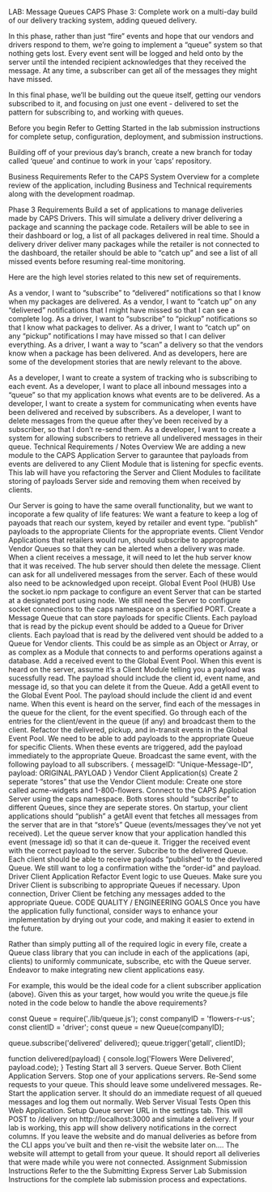 LAB: Message Queues
CAPS Phase 3: Complete work on a multi-day build of our delivery tracking system, adding queued delivery.

In this phase, rather than just “fire” events and hope that our vendors and drivers respond to them, we’re going to implement a “queue” system so that nothing gets lost. Every event sent will be logged and held onto by the server until the intended recipient acknowledges that they received the message. At any time, a subscriber can get all of the messages they might have missed.

In this final phase, we’ll be building out the queue itself, getting our vendors subscribed to it, and focusing on just one event - delivered to set the pattern for subscribing to, and working with queues.

Before you begin
Refer to Getting Started in the lab submission instructions for complete setup, configuration, deployment, and submission instructions.

Building off of your previous day’s branch, create a new branch for today called ‘queue’ and continue to work in your ‘caps’ repository.

Business Requirements
Refer to the CAPS System Overview for a complete review of the application, including Business and Technical requirements along with the development roadmap.

Phase 3 Requirements
Build a set of applications to manage deliveries made by CAPS Drivers. This will simulate a delivery driver delivering a package and scanning the package code. Retailers will be able to see in their dashboard or log, a list of all packages delivered in real time. Should a delivery driver deliver many packages while the retailer is not connected to the dashboard, the retailer should be able to “catch up” and see a list of all missed events before resuming real-time monitoring.

Here are the high level stories related to this new set of requirements.

As a vendor, I want to “subscribe” to “delivered” notifications so that I know when my packages are delivered.
As a vendor, I want to “catch up” on any “delivered” notifications that I might have missed so that I can see a complete log.
As a driver, I want to “subscribe” to “pickup” notifications so that I know what packages to deliver.
As a driver, I want to “catch up” on any “pickup” notifications I may have missed so that I can deliver everything.
As a driver, I want a way to “scan” a delivery so that the vendors know when a package has been delivered.
And as developers, here are some of the development stories that are newly relevant to the above.

As a developer, I want to create a system of tracking who is subscribing to each event.
As a developer, I want to place all inbound messages into a “queue” so that my application knows what events are to be delivered.
As a developer, I want to create a system for communicating when events have been delivered and received by subscribers.
As a developer, I want to delete messages from the queue after they’ve been received by a subscriber, so that I don’t re-send them.
As a developer, I want to create a system for allowing subscribers to retrieve all undelivered messages in their queue.
Technical Requirements / Notes
Overview
We are adding a new module to the CAPS Application Server to garauntee that payloads from events are delivered to any Client Module that is listening for specfic events. This lab will have you refactoring the Server and Client Modules to facilitate storing of payloads Server side and removing them when received by clients.

Our Server is going to have the same overall functionality, but we want to incoporate a few quality of life features:
We want a feature to keep a log of payoads that reach our system, keyed by retailer and event type.
“publish” payloads to the appropriate Clients for the appropriate events.
Client Vendor Applications that retailers would run, should subscribe to appropriate Vendor Queues so that they can be alerted when a delivery was made.
When a client receives a message, it will need to let the hub server know that it was received.
The hub server should then delete the message.
Client can ask for all undelivered messages from the server.
Each of these would also need to be acknowledged upon receipt.
Global Event Pool (HUB)
Use the socket.io npm package to configure an event Server that can be started at a designated port using node.
We still need the Server to configure socket connections to the caps namespace on a specified PORT.
Create a Message Queue that can store payloads for specific Clients.
Each payload that is read by the pickup event should be added to a Queue for Driver clients.
Each payload that is read by the delivered vent should be added to a Queue for Vendor clients.
This could be as simple as an Object or Array, or as complex as a Module that connects to and performs operations against a database.
Add a received event to the Global Event Pool.
When this event is heard on the server, assume it’s a Client Module telling you a payload was sucessfully read.
The payload should include the client id, event name, and message id, so that you can delete it from the Queue.
Add a getAll event to the Global Event Pool.
The payload should include the client id and event name.
When this event is heard on the server, find each of the messages in the queue for the client, for the event specified.
Go through each of the entries for the client/event in the queue (if any) and broadcast them to the client.
Refactor the delivered, pickup, and in-transit events in the Global Event Pool.
We need to be able to add payloads to the appropriate Queue for specific Clients.
When these events are triggered, add the payload immediately to the appropriate Queue.
Broadcast the same event, with the following payload to all subscribers.
 {
   messageID: "Unique-Message-ID",
   payload: ORIGINAL.PAYLOAD
 }
Vendor Client Application(s)
Create 2 seperate “stores” that use the Vendor Client module:
Create one store called acme-widgets and 1-800-flowers.
Connect to the CAPS Application Server using the caps namespace.
Both stores should “subscribe” to different Queues, since they are seperate stores.
On startup, your client applications should “publish” a getAll event that fetches all messages from the server that are in that “store’s” Queue (events/messages they’ve not yet received).
Let the queue server know that your application handled this event (message id) so that it can de-queue it.
Trigger the received event with the correct payload to the server.
Subcribe to the delivered Queue.
Each client should be able to receive payloads “published” to the devlivered Queue.
We still want to log a confirmation withe the “order-id” and payload.
Driver Client Application
Refactor Event logic to use Queues.
Make sure you Driver Client is subscribing to appropriate Queues if necessary.
Upon connection, Driver Client be fetching any messages added to the appropriate Queue.
CODE QUALITY / ENGINEERING GOALS
Once you have the application fully functional, consider ways to enhance your implementation by drying out your code, and making it easier to extend in the future.

Rather than simply putting all of the required logic in every file, create a Queue class library that you can include in each of the applications (api, clients) to uniformly communicate, subscribe, etc with the Queue server. Endeavor to make integrating new client applications easy.

For example, this would be the ideal code for a client subscriber application (above). Given this as your target, how would you write the queue.js file noted in the code below to handle the above requirements?

const Queue = require('./lib/queue.js');
const companyID = 'flowers-r-us';
const clientID = 'driver';
const queue = new Queue(companyID);

queue.subscribe('delivered' delivered);
queue.trigger('getall', clientID);

function delivered(payload) {
  console.log('Flowers Were Delivered', payload.code);
}
Testing
Start all 3 servers.
Queue Server.
Both Client Application Servers.
Stop one of your applications servers.
Re-Send some requests to your queue.
This should leave some undelivered messages.
Re-Start the application server.
It should do an immediate request of all queued messages and log them out normally.
Web Server Visual Tests
Open this Web Application.
Setup Queue server URL in the settings tab.
This will POST to /delivery on http://localhost:3000 and simulate a delivery.
If your lab is working, this app will show delivery notifications in the correct columns.
If you leave the website and do manual deliveries as before from the CLI apps you’ve built and then re-visit the website later on….
The website will attempt to getall from your queue.
It should report all deliveries that were made while you were not connected.
Assignment Submission Instructions
Refer to the the Submitting Express Server Lab Submission Instructions for the complete lab submission process and expectations.